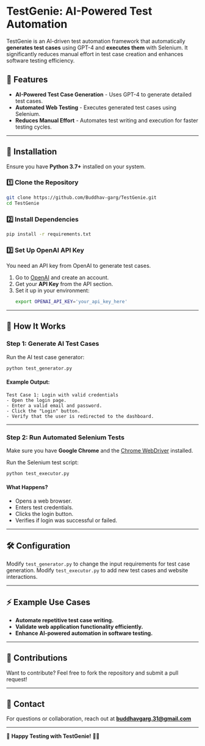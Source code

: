 # TestGenie: AI-Powered Test Automation

TestGenie is an AI-driven test automation framework that automatically **generates test cases** using GPT-4 and **executes them** with Selenium. It significantly reduces manual effort in test case creation and enhances software testing efficiency.

## 🚀 Features

- **AI-Powered Test Case Generation** - Uses GPT-4 to generate detailed test cases.
- **Automated Web Testing** - Executes generated test cases using Selenium.
- **Reduces Manual Effort** - Automates test writing and execution for faster testing cycles.

---

## 📌 Installation

Ensure you have **Python 3.7+** installed on your system.

### 1️⃣ Clone the Repository

```bash
git clone https://github.com/Buddhav-garg/TestGenie.git
cd TestGenie
```

### 2️⃣ Install Dependencies

```bash
pip install -r requirements.txt
```

### 3️⃣ Set Up OpenAI API Key

You need an API key from OpenAI to generate test cases.

1. Go to [OpenAI](https://openai.com/) and create an account.
2. Get your **API Key** from the API section.
3. Set it up in your environment:
   ```bash
   export OPENAI_API_KEY='your_api_key_here'
   ```

---

## 📜 How It Works

### **Step 1: Generate AI Test Cases**

Run the AI test case generator:

```bash
python test_generator.py
```

#### **Example Output:**

```
Test Case 1: Login with valid credentials
- Open the login page.
- Enter a valid email and password.
- Click the "Login" button.
- Verify that the user is redirected to the dashboard.
```

---

### **Step 2: Run Automated Selenium Tests**

Make sure you have **Google Chrome** and the [Chrome WebDriver](https://sites.google.com/chromium.org/driver/) installed.

Run the Selenium test script:

```bash
python test_executor.py
```

#### **What Happens?**

- Opens a web browser.
- Enters test credentials.
- Clicks the login button.
- Verifies if login was successful or failed.

---

## 🛠 Configuration

Modify `test_generator.py` to change the input requirements for test case generation. Modify `test_executor.py` to add new test cases and website interactions.

---

## ⚡ Example Use Cases

- **Automate repetitive test case writing.**
- **Validate web application functionality efficiently.**
- **Enhance AI-powered automation in software testing.**

---

## 🌟 Contributions

Want to contribute? Feel free to fork the repository and submit a pull request!

---

## 📧 Contact

For questions or collaboration, reach out at [**buddhavgarg.31@gmail.com**](mailto\:buddhavgarg.31@gmail.com)

---

🚀 **Happy Testing with TestGenie!** 🎩✨

